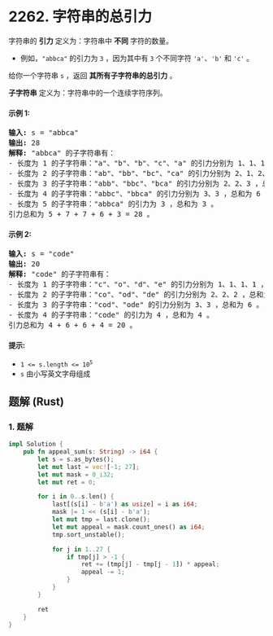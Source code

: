 # 2262. 字符串的总引力
字符串的 **引力** 定义为：字符串中 **不同** 字符的数量。

* 例如，`"abbca"` 的引力为 `3` ，因为其中有 `3` 个不同字符 `'a'`、`'b'` 和 `'c'` 。

给你一个字符串 `s` ，返回 **其所有子字符串的总引力** 。

**子字符串** 定义为：字符串中的一个连续字符序列。

#### 示例 1:
<pre>
<strong>输入:</strong> s = "abbca"
<strong>输出:</strong> 28
<strong>解释:</strong> "abbca" 的子字符串有：
- 长度为 1 的子字符串："a"、"b"、"b"、"c"、"a" 的引力分别为 1、1、1、1、1，总和为 5 。
- 长度为 2 的子字符串："ab"、"bb"、"bc"、"ca" 的引力分别为 2、1、2、2 ，总和为 7 。
- 长度为 3 的子字符串："abb"、"bbc"、"bca" 的引力分别为 2、2、3 ，总和为 7 。
- 长度为 4 的子字符串："abbc"、"bbca" 的引力分别为 3、3 ，总和为 6 。
- 长度为 5 的子字符串："abbca" 的引力为 3 ，总和为 3 。
引力总和为 5 + 7 + 7 + 6 + 3 = 28 。
</pre>

#### 示例 2:
<pre>
<strong>输入:</strong> s = "code"
<strong>输出:</strong> 20
<strong>解释:</strong> "code" 的子字符串有：
- 长度为 1 的子字符串："c"、"o"、"d"、"e" 的引力分别为 1、1、1、1 ，总和为 4 。
- 长度为 2 的子字符串："co"、"od"、"de" 的引力分别为 2、2、2 ，总和为 6 。
- 长度为 3 的子字符串："cod"、"ode" 的引力分别为 3、3 ，总和为 6 。
- 长度为 4 的子字符串："code" 的引力为 4 ，总和为 4 。
引力总和为 4 + 6 + 6 + 4 = 20 。
</pre>

#### 提示:
* <code>1 <= s.length <= 10<sup>5</sup></code>
* `s` 由小写英文字母组成

## 题解 (Rust)

### 1. 题解
```Rust
impl Solution {
    pub fn appeal_sum(s: String) -> i64 {
        let s = s.as_bytes();
        let mut last = vec![-1; 27];
        let mut mask = 0_i32;
        let mut ret = 0;

        for i in 0..s.len() {
            last[(s[i] - b'a') as usize] = i as i64;
            mask |= 1 << (s[i] - b'a');
            let mut tmp = last.clone();
            let mut appeal = mask.count_ones() as i64;
            tmp.sort_unstable();

            for j in 1..27 {
                if tmp[j] > -1 {
                    ret += (tmp[j] - tmp[j - 1]) * appeal;
                    appeal -= 1;
                }
            }
        }

        ret
    }
}
```

